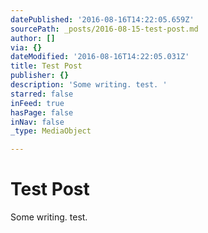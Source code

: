 ```yaml
---
datePublished: '2016-08-16T14:22:05.659Z'
sourcePath: _posts/2016-08-15-test-post.md
author: []
via: {}
dateModified: '2016-08-16T14:22:05.031Z'
title: Test Post
publisher: {}
description: 'Some writing. test. '
starred: false
inFeed: true
hasPage: false
inNav: false
_type: MediaObject

---
```

# Test Post

Some writing. test.
